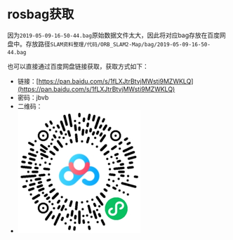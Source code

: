 # rosbag获取

因为`2019-05-09-16-50-44.bag`原始数据文件太大，因此将对应bag存放在百度网盘中。存放路径`SLAM资料整理/代码/ORB_SLAM2-Map/bag/2019-05-09-16-50-44.bag`

也可以直接通过百度网盘链接获取，获取方式如下：
- 链接：[https://pan.baidu.com/s/1fLXJtrBtvjMWsti9MZWKLQ](https://pan.baidu.com/s/1fLXJtrBtvjMWsti9MZWKLQ) 
- 密码：jbvb
- 二维码：
- ![数据包百度网盘链接](../docs/imgs/ros_bag_baidu_link.png)
